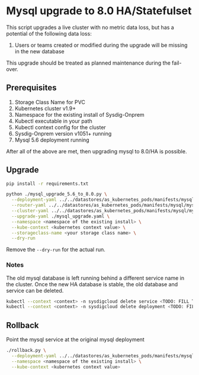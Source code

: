 # Mysql upgrade to 8.0 HA/Statefulset

This script upgrades a live cluster with no metric data loss, but has a potential of the following data loss:
1. Users or teams created or modified during the upgrade will be missing in the new database

This upgrade should be treated as planned maintenance during the fail-over.

## Prerequisites

1. Storage Class Name for PVC
2. Kubernetes cluster v1.9+
3. Namespace for the existing install of Sysdig-Onprem
4. Kubectl executable in your path
5. Kubectl context config for the cluster
6. Sysdig-Onprem version v1051+ running
7. Mysql 5.6 deployment running

After all of the above are met, then upgrading mysql to 8.0/HA is possible.

## Upgrade

```bash
pip install -r requirements.txt

python ./mysql_upgrade_5.6_to_8.0.py \
  --deployment-yaml ../../datastores/as_kubernetes_pods/manifests/mysql/mysql-deployment.yaml \
  --router-yaml ../../datastores/as_kubernetes_pods/manifests/mysql/mysql-router-statefulset.yaml \
  --cluster-yaml ../../datastores/as_kubernetes_pods/manifests/mysql/mysql-cluster-statefulset.yaml \
  --upgrade-yaml ./mysql_upgrade.yaml \
  --namespace <namespace of the existing install> \
  --kube-context <kubernetes context value> \
  --storageclass-name <your storage class name> \
  --dry-run
```

Remove the `--dry-run` for the actual run.

### Notes

The old mysql database is left running behind a different service name in the cluster. Once the new 
HA database is stable, the old database and service can be deleted.

```bash
kubectl --context <context> -n sysdigcloud delete service <TODO: FILL THIS IN>
kubectl --context <context> -n sysdigcloud delete deployment <TODO: FILL THIS IN>
```

## Rollback

Point the mysql service at the original mysql deployment
```bash
./rollback.py \
  --deployment-yaml ../../datastores/as_kubernetes_pods/manifests/mysql/mysql-deployment.yaml \
  --namespace <namespace of the existing install> \
  --kube-context <kubernetes context value>
```

